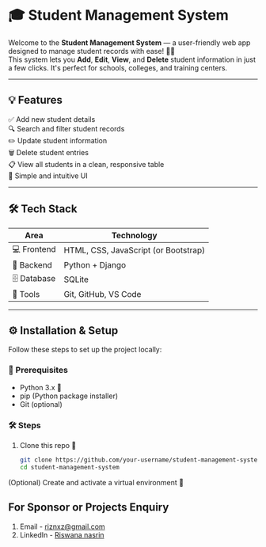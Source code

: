 # 🎓 Student Management System

Welcome to the **Student Management System** — a user-friendly web app designed to manage student records with ease! 🧾✨  
This system lets you **Add**, **Edit**, **View**, and **Delete** student information in just a few clicks. It's perfect for schools, colleges, and training centers.

---

## 💡 Features

✅ Add new student details  
🔍 Search and filter student records  
✏️ Update student information  
🗑️ Delete student entries  
📋 View all students in a clean, responsive table  
🎨 Simple and intuitive UI  

---

## 🛠️ Tech Stack

| Area        | Technology          |
|-------------|---------------------|
| 💻 Frontend | HTML, CSS, JavaScript (or Bootstrap) |
| 🧠 Backend  | Python + Django  |
| 🗄️ Database | SQLite |
| 🔧 Tools    | Git, GitHub, VS Code |

---

## ⚙️ Installation & Setup

Follow these steps to set up the project locally:

### 🧾 Prerequisites

- Python 3.x 🐍
- pip (Python package installer)
- Git (optional)

### 🛠️ Steps

1. Clone this repo 🔽

   ```bash
   git clone https://github.com/your-username/student-management-system.git
   cd student-management-system
(Optional) Create and activate a virtual environment 💼





## For Sponsor or Projects Enquiry
1. Email - riznxz@gmail.com
2. LinkedIn - [Riswana nasrin](https://www.linkedin.com/in/riswananasrinpp)


